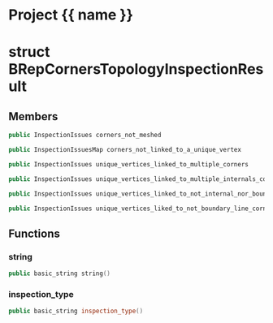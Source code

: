 <script setup>
import {useRoute} from 'vitepress'
const {path} = useRoute()
const tokens = path.split('/')
const words = tokens[2].split('-');
for (let i = 0; i < words.length; i++) {
    words[i] = words[i].charAt(0).toUpperCase() + words[i].slice(1);
    words[i] = words[i].replace('geode', 'Geode')
}
const name = words.join('-');
</script>
# Project {{ name }}

# struct BRepCornersTopologyInspectionResult


## Members

```cpp
public InspectionIssues corners_not_meshed

```

```cpp
public InspectionIssuesMap corners_not_linked_to_a_unique_vertex

```

```cpp
public InspectionIssues unique_vertices_linked_to_multiple_corners

```

```cpp
public InspectionIssues unique_vertices_linked_to_multiple_internals_corner

```

```cpp
public InspectionIssues unique_vertices_linked_to_not_internal_nor_boundary_corner

```

```cpp
public InspectionIssues unique_vertices_liked_to_not_boundary_line_corner

```



## Functions

### string

```cpp
public basic_string string()
```


### inspection_type

```cpp
public basic_string inspection_type()
```




